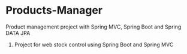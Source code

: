# Products-Manager
Product management project with Spring MVC, Spring Boot and Spring DATA JPA

1) Project for web stock control using Spring Boot and Spring MVC

